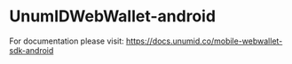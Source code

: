 # UnumIDWebWallet-android

For documentation please visit: https://docs.unumid.co/mobile-webwallet-sdk-android
